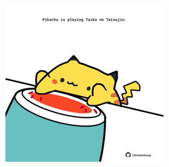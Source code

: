 <!-- built at 20/11/2024, 04:00:46 UTC -->
<p align="center">
  <img width="500" height="500" src="./ReadmeImage.svg">
</p>
